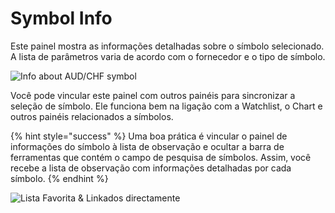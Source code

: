 # Symbol Info

Este painel mostra as informações detalhadas sobre o símbolo selecionado. A lista de parâmetros varia de acordo com o fornecedor e o tipo de símbolo.

![Info about AUD/CHF symbol](../.gitbook/assets/symbol_info.png)

Você pode vincular este painel com outros painéis para sincronizar a seleção de símbolo. Ele funciona bem na ligação com a Watchlist, o Chart e outros painéis relacionados a símbolos.

{% hint style="success" %}
Uma boa prática é vincular o painel de informações do símbolo à lista de observação e ocultar a barra de ferramentas que contém o campo de pesquisa de símbolos. Assim, você recebe a lista de observação com informações detalhadas por cada símbolo.
{% endhint %}

![Lista Favorita &amp; Linkados directamente](../.gitbook/assets/symbol_watchlist.gif)

